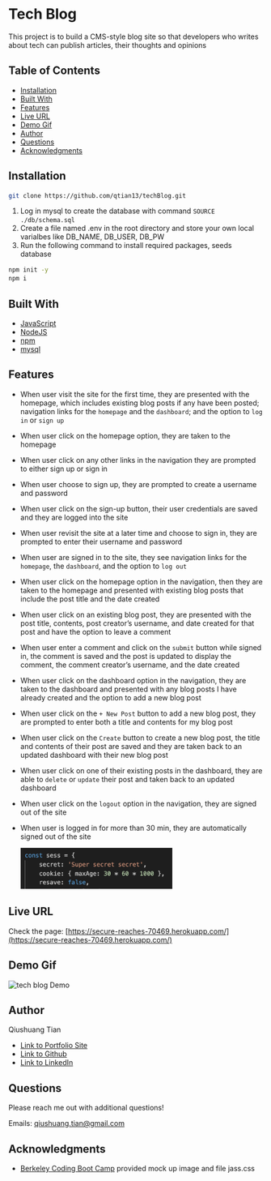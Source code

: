 # Tech Blog
This project is to build a CMS-style blog site so that developers who writes about tech can publish articles, their thoughts and opinions

## Table of Contents
* [Installation](#installation)
* [Built With](#built-with)
* [Features](#features)
* [Live URL](#live-url)
* [Demo Gif](#demo-gif)
* [Author](#author)
* [Questions](#questions)
* [Acknowledgments](#acknowledgments)

## Installation
```bash
git clone https://github.com/qtian13/techBlog.git
```
1. Log in mysql to create the database with command `SOURCE ./db/schema.sql`
2. Create a file named .env in the root directory and store your own local varialbes like DB_NAME, DB_USER, DB_PW
3. Run the following command to install required packages, seeds database
```bash
npm init -y
npm i
```
## Built With
* [JavaScript](https://www.javascript.com/)
* [NodeJS](https://nodejs.org/en/)
* [npm](https://www.npmjs.com/)
* [mysql](https://www.mysql.com/)

## Features
* When user visit the site for the first time, they are presented with the homepage, which includes existing blog posts if any have been posted; navigation links for the `homepage` and the `dashboard`; and the option to `log in` or `sign up`
* When user click on the homepage option, they are taken to the homepage
* When user click on any other links in the navigation they are prompted to either sign up or sign in
* When user choose to sign up, they are prompted to create a username and password
* When user click on the sign-up button, their user credentials are saved and they are logged into the site
* When user revisit the site at a later time and choose to sign in, they are prompted to enter their username and password
* When user are signed in to the site, they see navigation links for the `homepage`, the `dashboard`, and the option to `log out`
* When user click on the homepage option in the navigation, then they are taken to the homepage and presented with existing blog posts that include the post title and the date created
* When user click on an existing blog post, they are presented with the post title, contents, post creator’s username, and date created for that post and have the option to leave a comment
* When user enter a comment and click on the `submit` button while signed in, the comment is saved and the post is updated to display the comment, the comment creator’s username, and the date created
* When user click on the dashboard option in the navigation, they are taken to the dashboard and presented with any blog posts I have already created and the option to add a new blog post
* When user click on the `+ New Post` button to add a new blog post, they are prompted to enter both a title and contents for my blog post
* When user click on the `Create` button to create a new blog post, the title and contents of their post are saved and they are taken back to an updated dashboard with their new blog post
* When user click on one of their existing posts in the dashboard, they are able to `delete` or `update` their post and taken back to an updated dashboard
* When user click on the `logout` option in the navigation, they are signed out of the site
* When user is logged in for more than 30 min, they are automatically signed out of the site

   <img src="assets/images/cookie.png" alt="time-limit" width="300">


## Live URL
Check the page: [https://secure-reaches-70469.herokuapp.com/](https://secure-reaches-70469.herokuapp.com/)

## Demo Gif
![tech blog Demo](assets/images/demo.gif)

## Author
Qiushuang Tian
- [Link to Portfolio Site](https://qtian13.github.io/myPortfolio/)
- [Link to Github](https://github.com/qtian13)
- [Link to LinkedIn](https://www.linkedin.com/in/qiushuang-tian-a9754248/)

## Questions
Please reach me out with additional questions!

Emails: qiushuang.tian@gmail.com

## Acknowledgments
- [Berkeley Coding Boot Camp](https://bootcamp.berkeley.edu/coding/) provided mock up image and file jass.css